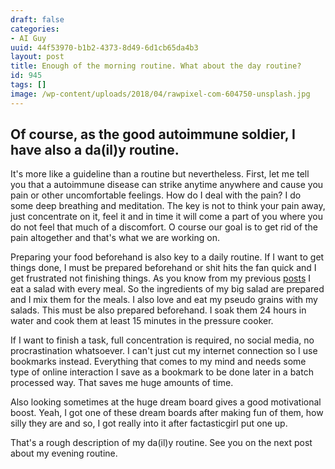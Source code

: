 ```yaml
---
draft: false
categories:
- AI Guy
uuid: 44f53970-b1b2-4373-8d49-6d1cb65da4b3
layout: post
title: Enough of the morning routine. What about the day routine?
id: 945
tags: []
image: /wp-content/uploads/2018/04/rawpixel-com-604750-unsplash.jpg
---
```


## Of course, as the good autoimmune soldier, I have also a da(il)y routine.

It's more like a guideline than a routine but nevertheless. First, let me tell you that a autoimmune disease can strike anytime anywhere and cause you pain or other uncomfortable feelings. How do I deal with the pain? I do some deep breathing and meditation. The key is not to think your pain away, just concentrate on it, feel it and in time it will come a part of you where you do not feel that much of a discomfort. O course our goal is to get rid of the pain altogether and that's what we are working on.

Preparing your food beforehand is also key to a daily routine. If I want to get things done, I must be prepared beforehand or shit hits the fan quick and I get frustrated not finishing things. As you know from my previous [posts](https://factastichealth.com/eat-your-healthy-salad-with-every-meal) I eat a salad with every meal. So the ingredients of my big salad are prepared and I mix them for the meals. I also love and eat my pseudo grains with my salads. This must be also prepared beforehand. I soak them 24 hours in water and cook them at least 15 minutes in the pressure cooker.

If I want to finish a task, full concentration is required, no social media, no procrastination whatsoever. I can't just cut my internet connection so I use bookmarks instead. Everything that comes to my mind and needs some type of online interaction I save as a bookmark to be done later in a batch processed way. That saves me huge amounts of time.

Also looking sometimes at the huge dream board gives a good motivational boost. Yeah, I got one of these dream boards after making fun of them, how silly they are and so, I got really into it after factasticgirl put one up.

That's a rough description of my da(il)y routine. See you on the next post about my evening routine.
